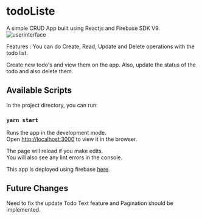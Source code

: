 # todoListe

A simple CRUD App built using Reactjs and Firebase SDK V9.
![userinterface](https://github.com/sreeharshrajan/todoListe/blob/bb93aeee90624ca6611162044b6272b99411c16a/toDoListe.jpg)

Features : You can do Create, Read, Update and Delete operations with the todo list.

Create new todo's and view them on the app. Also, update the status of the todo and also delete them.

## Available Scripts

In the project directory, you can run:

### `yarn start`

Runs the app in the development mode.\
Open [http://localhost:3000](http://localhost:3000) to view it in the browser.

The page will reload if you make edits.\
You will also see any lint errors in the console.

This app is deployed using firebase [here](https://todolisted.web.app/).

## Future Changes 

Need to fix the update Todo Text feature and Pagination should be implemented.
